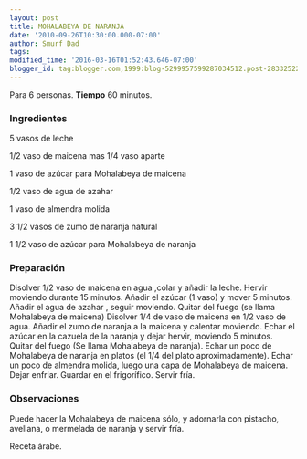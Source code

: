 ```yaml
---
layout: post
title: MOHALABEYA DE NARANJA
date: '2010-09-26T10:30:00.000-07:00'
author: Smurf Dad
tags: 
modified_time: '2016-03-16T01:52:43.646-07:00'
blogger_id: tag:blogger.com,1999:blog-5299957599287034512.post-283325224925891360
---
```


Para 6 personas.
<b>Tiempo</b> 60 minutos.

<h3>Ingredientes</h3>

5 vasos de leche

1/2 vaso de maicena mas 1/4 vaso aparte

1 vaso de azúcar para Mohalabeya de maicena

1/2 vaso de agua de azahar

1 vaso de almendra molida

3 1/2 vasos de zumo de naranja natural

1 1/2 vaso de azúcar para Mohalabeya de naranja

<h3>Preparación</h3>

Disolver 1/2 vaso de maicena en agua ,colar y añadir la leche. Hervir moviendo durante 15 minutos. Añadir el azúcar (1 vaso) y mover 5 minutos. Añadir el agua de azahar , seguir moviendo. Quitar del fuego (se llama Mohalabeya de maicena) Disolver 1/4 de vaso de maicena en 1/2 vaso de agua. Añadir el zumo de naranja a la maicena y calentar moviendo. Echar el azúcar en la cazuela de la naranja y dejar hervir, moviendo 5 minutos. Quitar del fuego (Se llama Mohalabeya de naranja). Echar un poco de Mohalabeya de naranja en platos (el 1/4 del plato aproximadamente). Echar un poco de almendra molida, luego una capa de Mohalabeya de maicena. Dejar enfriar. Guardar en el frigorífico. Servir fría.

<h3>Observaciones</h3>

Puede hacer la Mohalabeya de maicena sólo, y adornarla con pistacho, avellana, o mermelada de naranja y servir fría.

Receta árabe.

